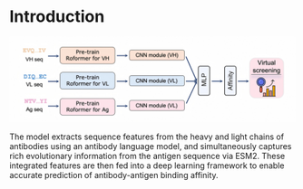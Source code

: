 # Introduction
![figure1](https://github.com/YidongSong/Ab-Ag-AFF/blob/main/Figs/Model%20architecture.png)

The model extracts sequence features from the heavy and light chains of antibodies using an antibody language model, and simultaneously captures rich evolutionary information from the antigen sequence via ESM2. These integrated features are then fed into a deep learning framework to enable accurate prediction of antibody-antigen binding affinity.
